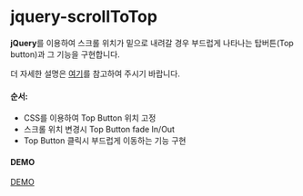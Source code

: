 # jquery-scrollToTop

**jQuery**를 이용하여 스크롤 위치가 밑으로 내려갈 경우 부드럽게 나타나는 탑버튼(Top button)과 그 기능을 구현합니다.

더 자세한 설명은 [여기](http://semjok.com/2615/)를 참고하여 주시기 바랍니다.

#### 순서:
  - CSS를 이용하여 Top Button 위치 고정
  - 스크롤 위치 변경시 Top Button fade In/Out
  - Top Button 클릭시 부드럽게 이동하는 기능 구현
  
#### DEMO

[DEMO](https://codepen.io/semjok/pen/LkaoLv{:target="_blank"})

